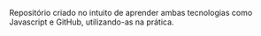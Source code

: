 Repositório criado no intuito de aprender ambas tecnologias como Javascript e GitHub, utilizando-as na prática.
